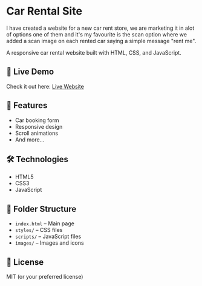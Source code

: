 # Car Rental Site

I have created a website for a new car rent store, we are marketing it in alot of options one of them and it's my favourite is the scan option where we added a scan image on each rented car saying a simple message "rent me".

A responsive car rental website built with HTML, CSS, and JavaScript.

## 🚀 Live Demo

Check it out here: [Live Website](https://ansaripremium.netlify.app)

## 📁 Features

- Car booking form
- Responsive design
- Scroll animations
- And more...

## 🛠️ Technologies

- HTML5
- CSS3
- JavaScript

## 📂 Folder Structure

- `index.html` – Main page
- `styles/` – CSS files
- `scripts/` – JavaScript files
- `images/` – Images and icons

## 📄 License

MIT (or your preferred license)
